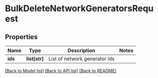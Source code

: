 # BulkDeleteNetworkGeneratorsRequest

## Properties
Name | Type | Description | Notes
------------ | ------------- | ------------- | -------------
**ids** | **list[str]** | List of network generator ids | 

[[Back to Model list]](../README.md#documentation-for-models) [[Back to API list]](../README.md#documentation-for-api-endpoints) [[Back to README]](../README.md)


